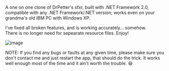 A one on one clone of DrPetter's sfxr, built with .NET Framework 2.0, compatible with any .NET Framework/.NET version; 
works even on your grandma's old IBM PC with Windows XP. 

I've fixed all broken features, and is working accurately... somehow.\
There is no longer need for sepearate resource files. Enjoy!

![image](https://github.com/tpbeldie/cs.sfxr/assets/122232758/a8ae1f49-23b8-4f68-8b16-e67e228c1110)

NOTE: If you find any bugs or faults at any given time, please make sure you don't contact me and just restart the app, that should do the trick. It works well enough most of the time and it ain't worth the trouble. 😆
